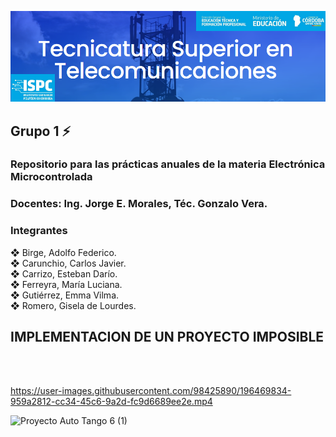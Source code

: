 ![alt text](https://github.com/EMTSTISPC/Grupo1/blob/main/logo.PNG)
## Grupo 1 ⚡
### **Repositorio para las prácticas anuales de la materia Electrónica Microcontrolada**

### **Docentes: Ing. Jorge E. Morales, Téc. Gonzalo Vera.**

### **Integrantes**

❖ Birge, Adolfo Federico.<br />
❖ Carunchio, Carlos Javier.<br />
❖ Carrizo, Esteban Darío. <br/>
❖ Ferreyra, María Luciana.<br />
❖ Gutiérrez, Emma Vilma.<br />
❖ Romero, Gisela de Lourdes.<br />

## **IMPLEMENTACION DE UN PROYECTO IMPOSIBLE**<br />
<br />
<br />




https://user-images.githubusercontent.com/98425890/196469834-959a2812-cc34-45c6-9a2d-fc9d6689ee2e.mp4



![Proyecto Auto Tango 6 (1)](https://user-images.githubusercontent.com/98425890/196474509-2b67efbc-f1a2-4ff4-a8b3-d3df5f33585d.png)



